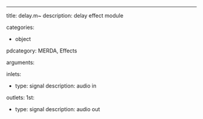 ---
title: delay.m~
description: delay effect module

categories:
 - object

pdcategory: MERDA, Effects

arguments:

inlets:
  - type: signal
    description: audio in

outlets:
  1st:
  - type: signal
    description: audio out
